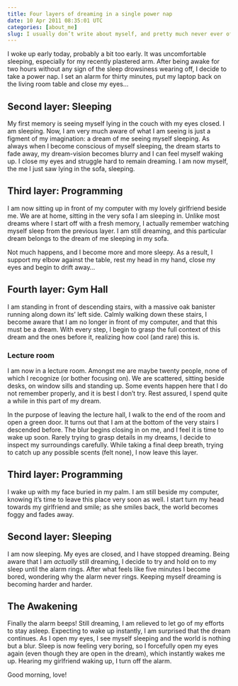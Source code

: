 ```yaml
---
title: Four layers of dreaming in a single power nap
date: 10 Apr 2011 08:35:01 UTC
categories: [about_me]
slug: I usually don’t write about myself, and pretty much never ever of dreams. Today, however, I’ll make an exception because I must write this down somewhere I won’t lose it.
---
```


I woke up early today, probably a bit too early. It was uncomfortable sleeping, especially for my recently plastered arm. After being awake for two hours without any sign of the sleep drowsiness wearing off, I decide to take a power nap. I set an alarm for thirty minutes, put my laptop back on the living room table and close my eyes…

## Second layer: Sleeping
My first memory is seeing myself lying in the couch with my eyes closed. I am sleeping. Now, I am very much aware of what I am seeing is just a figment of my imagination: a dream of me seeing myself sleeping. As always when I become conscious of myself sleeping, the dream starts to fade away, my dream-vision becomes blurry and I can feel myself waking up. I close my eyes and struggle hard to remain dreaming. I am now myself, the me I just saw lying in the sofa, sleeping.

## Third layer: Programming
I am now sitting up in front of my computer with my lovely girlfriend beside me. We are at home, sitting in the very sofa I am sleeping in. Unlike most dreams where I start off with a fresh memory, I actually remember watching myself sleep from the previous layer. I am still dreaming, and this particular dream belongs to the dream of me sleeping in my sofa.

Not much happens, and I become more and more sleepy. As a result, I support my elbow against the table, rest my head in my hand, close my eyes and begin to drift away…

## Fourth layer: Gym Hall
I am standing in front of descending stairs, with a massive oak banister running along down its’ left side. Calmly walking down these stairs, I become aware that I am no longer in front of my computer, and that this must be a dream. With every step, I begin to grasp the full context of this dream and the ones before it, realizing how cool (and rare) this is.

### Lecture room
I am now in a lecture room. Amongst me are maybe twenty people, none of which I recognize (or bother focusing on). We are scattered, sitting beside desks, on window sills and standing up. Some events happen here that I do not remember properly, and it is best I don’t try. Rest assured, I spend quite a while in this part of my dream.

In the purpose of leaving the lecture hall, I walk to the end of the room and open a green door. It turns out that I am at the bottom of the very stairs I descended before. The blur begins closing in on me, and I feel it is time to wake up soon. Rarely trying to grasp details in my dreams, I decide to inspect my surroundings carefully. While taking a final deep breath, trying to catch up any possible scents (felt none), I now leave this layer.

## Third layer: Programming
I wake up with my face buried in my palm. I am still beside my computer, knowing it’s time to leave this place very soon as well. I start turn my head towards my girlfriend and smile; as she smiles back, the world becomes foggy and fades away.

## Second layer: Sleeping
I am now sleeping. My eyes are closed, and I have stopped dreaming. Being aware that I am *actually* still dreaming, I decide to try and hold on to my sleep until the alarm rings. After what feels like five minutes I become bored, wondering why the alarm never rings. Keeping myself dreaming is becoming harder and harder.

## The Awakening
Finally the alarm beeps! Still dreaming, I am relieved to let go of my efforts to stay asleep. Expecting to wake up instantly, I am surprised that the dream continues. As I open my eyes, I see myself sleeping and the world is nothing but a blur. Sleep is now feeling very boring, so I forcefully open my eyes again (even though they are open in the dream), which instantly wakes me up. Hearing my girlfriend waking up, I turn off the alarm.

Good morning, love!
